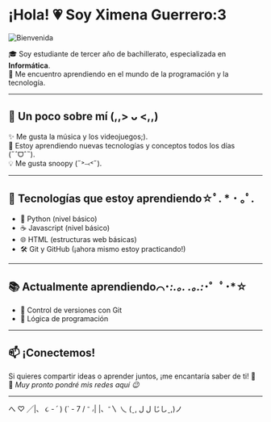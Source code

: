 # ¡Hola! 💗 Soy Ximena Guerrero:3

![Bienvenida](https://i.gifer.com/origin/72/729b9c34d591753e02fed6837e3235e4_w200.gif)

🎓 Soy estudiante de tercer año de bachillerato, especializada en **Informática**.  
🚀 Me encuentro aprendiendo en el mundo de la programación y la tecnología.  

---

## 🌱 Un poco sobre mí (,,> ᴗ <,,)

✨ Me gusta la música y los videojuegos;).  
🧠 Estoy aprendiendo nuevas tecnologías y conceptos todos los días (˶ˆᗜˆ˵).  
💡 Me gusta snoopy (˶˃⤙˂˶).

---

## 🧰 Tecnologías que estoy aprendiendo☆ﾟ. * ･ ｡ﾟ.

- 🐍 Python (nivel básico)
- ☕ Javascript (nivel básico)
- 🌐 HTML (estructuras web básicas)
- 🛠️ Git y GitHub (¡ahora mismo estoy practicando!)

---

## 📚 Actualmente aprendiendo⌒･*:.｡. .｡.:*･゜ﾟ･*☆

- 🔄 Control de versiones con Git
- 🤖 Lógica de programación

---

## 📫 ¡Conectemos!

Si quieres compartir ideas o aprender juntos, ¡me encantaría saber de ti! 💬  
💌 *Muy pronto pondré mis redes aquí 😉*

---

へ     ♡   ╱|、
      ૮  -   ՛ )      (`   -  7
       /   ⁻  ៸|       |、⁻〵
 乀 (ˍ, ل ل      じしˍ,)ノ
